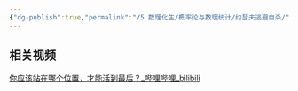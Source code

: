 ```yaml
---
{"dg-publish":true,"permalink":"/5 数理化生/概率论与数理统计/约瑟夫逃避自杀/","title":"约瑟夫逃避自杀"}
---
```



## 相关视频
[你应该站在哪个位置，才能活到最后？\_哔哩哔哩\_bilibili](https://www.bilibili.com/video/BV1KM4y1V7tQ/?spm_id_from=333.337.search-card.all.click&vd_source=20cb3e7c6ad3d64f0eb2d763ff005080)